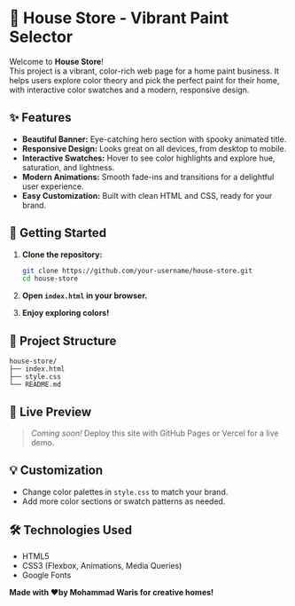 # 🎨 House Store - Vibrant Paint Selector

Welcome to **House Store**!  
This project is a vibrant, color-rich web page for a home paint business. It helps users explore color theory and pick the perfect paint for their home, with interactive color swatches and a modern, responsive design.

## ✨ Features

- **Beautiful Banner:** Eye-catching hero section with spooky animated title.
- **Responsive Design:** Looks great on all devices, from desktop to mobile.
- **Interactive Swatches:** Hover to see color highlights and explore hue, saturation, and lightness.
- **Modern Animations:** Smooth fade-ins and transitions for a delightful user experience.
- **Easy Customization:** Built with clean HTML and CSS, ready for your brand.

## 🚀 Getting Started

1. **Clone the repository:**
   ```bash
   git clone https://github.com/your-username/house-store.git
   cd house-store
   ```

2. **Open `index.html` in your browser.**

3. **Enjoy exploring colors!**

## 📁 Project Structure

```
house-store/
├── index.html
├── style.css
└── README.md
```

## 🌈 Live Preview

> _Coming soon!_ Deploy this site with GitHub Pages or Vercel for a live demo.

## 💡 Customization

- Change color palettes in `style.css` to match your brand.
- Add more color sections or swatch patterns as needed.

## 🛠️ Technologies Used

- HTML5
- CSS3 (Flexbox, Animations, Media Queries)
- Google Fonts


**Made with ❤️by Mohammad Waris for creative homes!**
